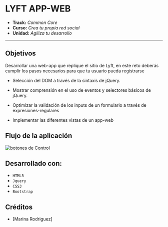 # LYFT APP-WEB

* **Track:** _Common Core_
* **Curso:** _Crea tu propia red social_
* **Unidad:** _Agiliza tu desarrollo_

***
## Objetivos

Desarrollar una web-app que replique el sitio de Lyft, en este reto deberás cumplir los pasos necesarios para que tu usuario pueda registrarse

- Selección del DOM a través de la sintaxis de jQuery.

- Mostrar comprensión en el uso de eventos y selectores básicos de jQuery.

- Optimizar la validación de los inputs de un formulario a través de expresiones-regulares

- Implementar las diferentes vistas de un app-web

## Flujo de la aplicación

![botones de Control](assets/20171227_014957.gif)

## Desarrollado con:

- `HTML5` 
- `Jquery` 
- `CSS3` 
- `Bootstrap`

##  Créditos
* [Marina Rodriguez] 